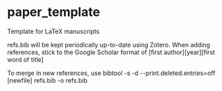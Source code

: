 # paper_template
Template for LaTeX manuscripts

refs.bib will be kept periodically up-to-date using Zotero. When adding references, stick to the Google Scholar format of [first author][year][first word of title]

To merge in new references, use  bibtool -s -d --print.deleted.entries=off [newfile] refs.bib -o refs.bib
